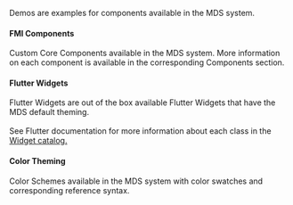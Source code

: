 Demos are examples for components available in the MDS system.

#### FMI Components

Custom Core Components available in the MDS system. More information on each component is available in the corresponding Components section.

#### Flutter Widgets

Flutter Widgets are out of the box available Flutter Widgets that have the MDS default theming.
\
\
See Flutter documentation for more information about each class in the [Widget catalog.](https://docs.flutter.dev/development/ui/widgets)

#### Color Theming
Color Schemes available in the MDS system with color swatches and corresponding reference syntax.

